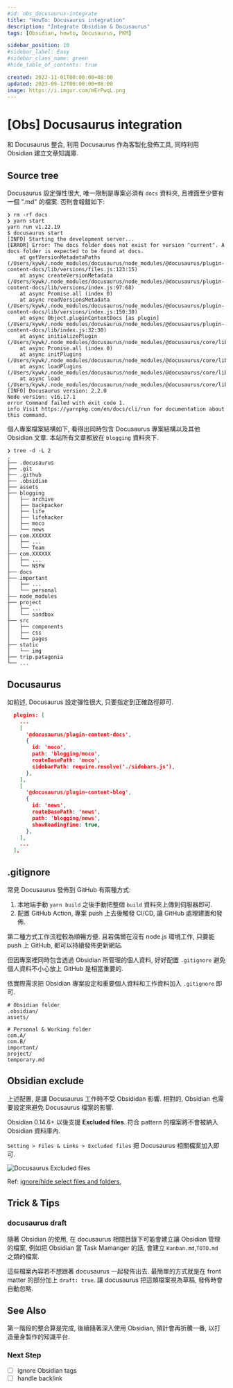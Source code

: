```yaml
---
#id: obs_docusaurus-integrate
title: "HowTo: Docusaurus integration"
description: "Integrate Obsidian & Docusaurus"
tags: [Obsidian, howto, Docusaurus, PKM]

sidebar_position: 10
#sidebar_label: Easy
#sidebar_class_name: green
#hide_table_of_contents: true

created: 2022-11-01T00:00:00+08:00
updated: 2023-09-12T00:00:00+08:00
image: https://i.imgur.com/mErPwqL.png
---
```


[Obs] Docusaurus integration
============================

和 Docusaurus 整合, 利用 Docusaurus 作為客製化發佈工具, 
同時利用 Obsidian 建立文章知識庫.


Source tree
-----------

Docusaurus 設定彈性很大, 
唯一限制是專案必須有 `docs` 資料夾, 且裡面至少要有一個 ".md" 的檔案. 否則會報錯如下:

``` shell
❯ rm -rf docs
❯ yarn start
yarn run v1.22.19
$ docusaurus start
[INFO] Starting the development server...
[ERROR] Error: The docs folder does not exist for version "current". A docs folder is expected to be found at docs.
    at getVersionMetadataPaths (/Users/kywk/.node_modules/docusaurus/node_modules/@docusaurus/plugin-content-docs/lib/versions/files.js:123:15)
    at async createVersionMetadata (/Users/kywk/.node_modules/docusaurus/node_modules/@docusaurus/plugin-content-docs/lib/versions/index.js:97:68)
    at async Promise.all (index 0)
    at async readVersionsMetadata (/Users/kywk/.node_modules/docusaurus/node_modules/@docusaurus/plugin-content-docs/lib/versions/index.js:150:30)
    at async Object.pluginContentDocs [as plugin] (/Users/kywk/.node_modules/docusaurus/node_modules/@docusaurus/plugin-content-docs/lib/index.js:32:30)
    at async initializePlugin (/Users/kywk/.node_modules/docusaurus/node_modules/@docusaurus/core/lib/server/plugins/init.js:83:32)
    at async Promise.all (index 0)
    at async initPlugins (/Users/kywk/.node_modules/docusaurus/node_modules/@docusaurus/core/lib/server/plugins/init.js:91:21)
    at async loadPlugins (/Users/kywk/.node_modules/docusaurus/node_modules/@docusaurus/core/lib/server/plugins/index.js:26:21)
    at async load (/Users/kywk/.node_modules/docusaurus/node_modules/@docusaurus/core/lib/server/index.js:76:58)
[INFO] Docusaurus version: 2.2.0
Node version: v16.17.1
error Command failed with exit code 1.
info Visit https://yarnpkg.com/en/docs/cli/run for documentation about this command.
```

個人專案檔案結構如下, 看得出同時包含 Docusaurus 專案結構以及其他 Obsidian 文章.
本站所有文章都放在 `blogging` 資料夾下.

```
❯ tree -d -L 2
.
├── .docusaurus
├── .git
├── .github
├── .obsidian
├── assets
├── blogging
│   ├── archive
│   ├── backpacker
│   ├── life
│   ├── lifehacker
│   ├── moco
│   └── news
├── com.XXXXXX
│   ├── ...
│   └── Team
├── com.XXXXXX
│   ├── ...
│   └── NSFW
├── docs
├── important
│   ├── ...
│   └── personal
├── node_modules
├── project
│   ├── ...
│   └── sandbox
├── src
│   ├── components
│   ├── css
│   └── pages
├── static
│   └── img
├── trip.patagonia
└── ...
```


Docusaurus
----------

如前述, Docusaurus 設定彈性很大, 只要指定到正確路徑即可.

``` json
  plugins: [
    ...
    [
      '@docusaurus/plugin-content-docs',
      {
        id: 'moco',
        path: 'blogging/moco',
        routeBasePath: 'moco',
        sidebarPath: require.resolve('./sidebars.js'),
      },
    ],    
    [
      '@docusaurus/plugin-content-blog',
      {
        id: 'news',
        routeBasePath: 'news',
        path: 'blogging/news',
        showReadingTime: true,
      },
    ],
    ...
  ],
```


.gitignore
----------

常見 Docusaurus 發佈到 GitHub 有兩種方式:

1. 本地端手動 `yarn build` 之後手動把整個 `build` 資料夾上傳到伺服器即可.
2. 配置 GitHub Action, 專案 push 上去後觸發 CI/CD, 讓 GitHub 處理建置和發佈.

第二種方式工作流程較為順暢方便. 且若偶爾在沒有 node.js 環境工作, 
只要能 push 上 GitHub, 都可以持續發佈更新網站.

但因專案裡同時包含透過 Obsidian 所管理的個人資料, 
好好配置 `.gitignore` 避免個人資料不小心放上 GitHub 是相當重要的.

依實際需求把 Obsidian 專案設定和重要個人資料和工作資料加入 `.gitignore` 即可.

``` .gitignore
# Obsidian folder
.obsidian/
assets/

# Personal & Working folder
com.A/
com.B/
important/
project/
temporary.md
```


Obsidian exclude
----------------

上述配置, 是讓 Docusaurus 工作時不受 Obsididan 影響. 
相對的, Obsidian 也需要設定來避免 Docusaurus 檔案的影響.

Obsidian 0.14.6+ 以後支援 __Excluded files__. 
符合 pattern 的檔案將不會被納入 Obsidian 資料庫內.

`Setting > Files & Links > Excluded files` 把 Docusaurus 相關檔案加入即可.

![Docusaurus Excluded files](https://lh3.googleusercontent.com/pw/AL9nZEW9MMhjprzD-lhJs-LqPuIui3xGYg3AJJk5H5HNOjk-EVujiUzyZP7Oa31Ac1F4F84Av_ECyN4y7b3-UHf3k9ccGvYYjpG7MqxsToNuytl9QElvcZqqdkHCTLhpoptnuGAHlCVMJcirsx0-X4CxVO73sw=w800-no?authuser=0)

Ref: [ignore/hide select files and folders](https://forum.obsidian.md/t/config-to-ignore-hide-select-files-and-folders/4186),


Trick & Tips
------------

### docusaurus draft ###

隨著 Obsidian 的使用, 在 docusaurus 相關目錄下可能會建立讓 Obsidian 管理的檔案,
例如把 Obsidian 當 Task Mamanger 的話, 會建立 `Kanban.md`,`TOTO.md` 之類的檔案.

這些檔案內容若不想跟著 docusaurus 一起發佈出去. 最簡單的方式就是在 front matter 的部分加上 `draft: true`.
讓 docusaurus 把這類檔案視為草稿, 發佈時會自動忽略. 


See Also
--------

第一階段的整合算是完成, 後續隨著深入使用 Obsidian, 
預計會再折騰一番, 以打造量身製作的知識平台.

### Next Step ###

- [ ] ignore Obsidian tags
- [ ] handle backlink
